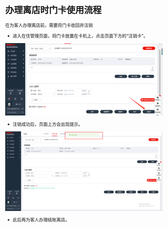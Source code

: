 # 办理离店时门卡使用流程

在为客人办理离店前，需要将门卡收回并注销

* 进入在住管理页面，将门卡放置在卡机上，点击页面下方的“注销卡”。

![](../../.gitbook/assets/image%20%28896%29.png)

* 注销成功后，页面上方会出现提示。

![](../../.gitbook/assets/image%20%28510%29.png)

* 此后再为客人办理结账离店。

